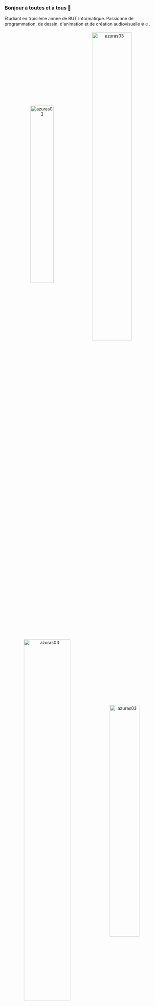 ### Bonjour à toutes et à tous 👋

Etudiant en troisième année de BUT Informatique. Passionné de programmation, de dessin, d'animation et de création audiovisuelle ❄️☺️.

<div align="center">
    <img align="center" width="38.5%" src="https://github-readme-stats.vercel.app/api/top-langs?username=azuras03&show_icons=true&locale=en&layout=compact" alt="azuras03" />
    <img align="center" width="50.7%" src="https://github-readme-stats.vercel.app/api?username=azuras03&show_icons=true&locale=en" alt="azuras03" /><!--&include_all_commits=true-->
</div>
<div align="center">
      <img align="center" width="55%" src="https://github-readme-streak-stats.herokuapp.com/?user=azuras03&" alt="azuras03" />
      <img align="center" width="44%" src="https://github-contributor-stats.vercel.app/api?username=azuras03&limit=5&theme=dark_dimmed&combine_all_yearly_contributions=true" alt="azuras03" />
</div>

<br>

![](https://github-profile-trophy.vercel.app/?username=azuras03&theme=radical&no-frame=false&no-bg=true&margin-w=4)
